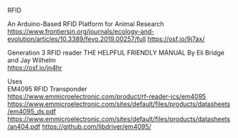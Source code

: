 RFID

An Arduino-Based RFID Platform for Animal Research \
https://www.frontiersin.org/journals/ecology-and-evolution/articles/10.3389/fevo.2019.00257/full
https://osf.io/9j7ax/

Generation 3 RFID reader THE HELPFUL FRIENDLY MANUAL By Eli Bridge and Jay Wilhelm \
https://osf.io/jn4hr

Uses \
EM4095 RFID Transponder \
https://www.emmicroelectronic.com/product/rf-reader-ics/em4095
https://www.emmicroelectronic.com/sites/default/files/products/datasheets/em4095_ds.pdf
https://www.emmicroelectronic.com/sites/default/files/products/datasheets/an404.pdf
https://github.com/libdriver/em4095/
